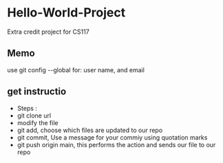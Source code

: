 # Hello-World-Project
Extra credit project for CS117
## Memo
use git config --global for:  user name, and email

## get instructio
- Steps :
- git clone url
- modify the file 
- git add,  choose which files are updated to our repo
- git commit, Use a message for your commiy using quotation marks
- git push origin main, this performs the action and sends our file to our repo
